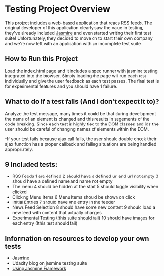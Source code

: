 # Testing Project Overview

This project includes a web-based application that reads RSS feeds. The original developer of this application clearly saw the value in testing, they've already included [Jasmine](http://jasmine.github.io/) and even started writing their first test suite! Unfortunately, they decided to move on to start their own company and we're now left with an application with an incomplete test suite.

## How to Run this Project

Load the index.html page and it includes a spec runner with jasmine testing integrated into the browser. Simply loading the page will run each test individually and give the user feedback as each test passes. The final test is for experimental features and you should have 1 failure.

## What to do if a test fails (And I don't expect it to)?

Analyze the test message, many times it could be that during development the name of an element is changed and this results in segements of the code breaking. Since each test is highly tied to the DOM classes and ids the user should be careful of changing names of elements within the DOM.

-If your test fails because ajax call fails, the user should double check their ajax function has a proper callback and failing situations are being handled appropriately.

## 9 Included tests:
- RSS Feeds
	1 are defined
	2 should have a defined url and url not empty
	3 should have a defined name and name not empty
- The menu
	4 should be hidden at the start
	5 should toggle visibility when clicked
- Clicking Menu Items
	6 Menu Items should be shown on click
- Initial Entries
	7 should have one entry in the feeder
- News Feed Selection
	8 should have some new content
	9 should load a new feed with content that actually changes
- Experimental Testing (!this suite should fail)
	10 should have images for each entry (!this test should fail)

## Information on resources to develop your own tests
- [Jasmine](http://jasmine.github.io/)
- Udacity blog on jasmine testing suite
- [Using Jasmine Framework](http://www.htmlgoodies.com/beyond/javascript/testing-javascript-using-the-jasmine-framework.html)